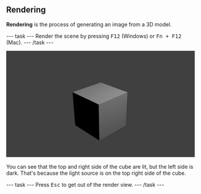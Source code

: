 ## Rendering

**Rendering** is the process of generating an image from a 3D model.

--- task ---
Render the scene by pressing <kbd>F12</kbd> (Windows) or <kbd>Fn + F12</kbd> (Mac).
--- /task ---


![The finished image which is output, consisting of a 3d image of a cube with dark and lighter shading to show where light is coming from.](images/render.png)

You can see that the top and right side of the cube are lit, but the left side is dark. That's because the light source is on the top right side of the cube.

--- task ---
Press <kbd>Esc</kbd> to get out of the render view.
--- /task ---
